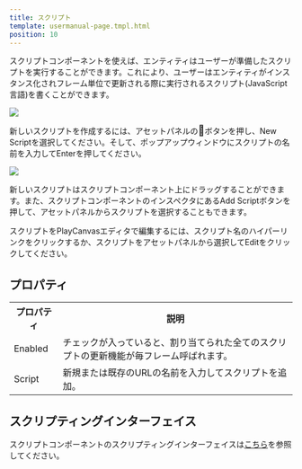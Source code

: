 ```yaml
---
title: スクリプト
template: usermanual-page.tmpl.html
position: 10
---
```


スクリプトコンポーネントを使えば、エンティティはユーザーが準備したスクリプトを実行することができます。これにより、ユーザーはエンティティがインスタンス化されフレーム単位で更新される際に実行されるスクリプト(JavaScript言語)を書くことができます。

<img src="/images/user-manual/components/component-script.jpg"/>

新しいスクリプトを作成するには、アセットパネルの<span class="font-icon" style="font-size: 18px">&#58468;</span>ボタンを押し、New Scriptを選択してください。そして、ポップアップウィンドウにスクリプトの名前を入力してEnterを押してください。

<img src="/images/user-manual/new_script.jpg"/>

新しいスクリプトはスクリプトコンポーネント上にドラッグすることができます。また、スクリプトコンポーネントのインスペクタにあるAdd Scriptボタンを押して、アセットパネルからスクリプトを選択することもできます。

スクリプトをPlayCanvasエディタで編集するには、スクリプト名のハイパーリンクをクリックするか、スクリプトをアセットパネルから選択してEditをクリックしてください。

## プロパティ

<table class="table table-striped">
    <col class="property-name"></col>
    <col class="property-description"></col>
    <tr><th>プロパティ</th><th>説明</th></tr>
    <tr><td>Enabled</td><td>チェックが入っていると、割り当てられた全てのスクリプトの更新機能が毎フレーム呼ばれます。</td></tr>
    <tr><td>Script</td><td>新規または既存のURLの名前を入力してスクリプトを追加。</td></tr>
</table>

## スクリプティングインターフェイス

スクリプトコンポーネントのスクリプティングインターフェイスは[こちら][2]を参照してください。

[2]: /engine/api/stable/symbols/pc.ScriptComponent.html

